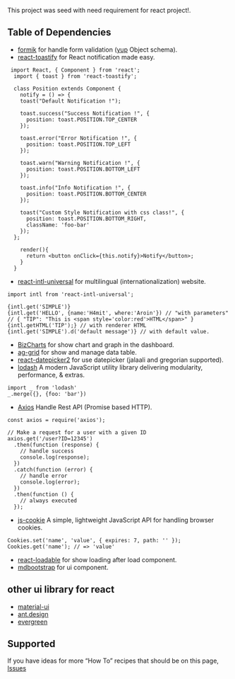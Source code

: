 This project was seed with need requirement for react project!.


## Table of Dependencies

- [formik](https://github.com/jaredpalmer/formik) for handle form validation ([yup](https://github.com/jquense/yup) Object schema).
- [react-toastify](https://github.com/fkhadra/react-toastify) for React notification made easy.
```
 import React, { Component } from 'react';
  import { toast } from 'react-toastify';

  class Position extends Component {
    notify = () => {
    toast("Default Notification !");

    toast.success("Success Notification !", {
      position: toast.POSITION.TOP_CENTER
    });

    toast.error("Error Notification !", {
      position: toast.POSITION.TOP_LEFT
    });
    
    toast.warn("Warning Notification !", {
      position: toast.POSITION.BOTTOM_LEFT
    });

    toast.info("Info Notification !", {
      position: toast.POSITION.BOTTOM_CENTER
    });

    toast("Custom Style Notification with css class!", {
      position: toast.POSITION.BOTTOM_RIGHT,
      className: 'foo-bar'
    });
  };

    render(){
      return <button onClick={this.notify}>Notify</button>;
    }
  }
```
- [react-intl-universal](https://github.com/alibaba/react-intl-universal) for multilingual (internationalization) website.
```
import intl from 'react-intl-universal';

{intl.get('SIMPLE')}
{intl.get('HELLO', {name:'H4mit', where:'Aroin'}) // "with parameters"
// { "TIP": "This is <span style='color:red'>HTML</span>" }
{intl.getHTML('TIP');} // with renderer HTML 
{intl.get('SIMPLE').d('default message')} // with default value.
```
- [BizCharts](https://github.com/alibaba/BizCharts) for show chart and graph in the dashboard.
- [ag-grid](https://www.ag-grid.com/react-getting-started/) for show and manage data table. 
- [react-datepicker2](https://github.com/mberneti/react-datepicker2) for use datepicker (jalaali and gregorian supported).
- [lodash](https://github.com/lodash/lodash) A modern JavaScript utility library delivering modularity, performance, & extras.
```
import _ from 'lodash'
_.merge({}, {foo: 'bar'})
```
- [Axios](https://github.com/axios/axios) Handle Rest API (Promise based HTTP).
```
const axios = require('axios');

// Make a request for a user with a given ID
axios.get('/user?ID=12345')
  .then(function (response) {
    // handle success
    console.log(response);
  })
  .catch(function (error) {
    // handle error
    console.log(error);
  })
  .then(function () {
    // always executed
  });
```
- [js-cookie](https://github.com/js-cookie/js-cookie) A simple, lightweight JavaScript API for handling browser cookies.
```
Cookies.set('name', 'value', { expires: 7, path: '' });
Cookies.get('name'); // => 'value'
```
- [react-loadable](https://github.com/jamiebuilds/react-loadable) for show loading after load component.
- [mdbootstrap](https://mdbootstrap.com/react) for ui component. 
## other ui library for react 
- [material-ui](https://material-ui.com)
- [ant.design](https://ant.design/)
- [evergreen](https://github.com/segmentio/evergreen)


## Supported

If you have ideas for more “How To” recipes that should be on this page, [Issues](https://github.com/h4mit/react-seed/issues) 